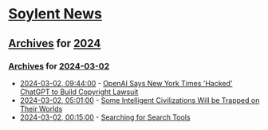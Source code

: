 # [Soylent News](../../../README.md)

## [Archives](../../index.md) for [2024](../index.md)

### [Archives](../../index.md) for [2024-03-02](index.md)

* [2024-03-02, 09:44:00](https://soylentnews.org/article.pl?sid=24/03/01/0243210&from=rss) - [OpenAI Says New York Times 'Hacked' ChatGPT to Build Copyright Lawsuit](https://soylentnews.org/article.pl?sid=24/03/01/0243210&from=rss)
* [2024-03-02, 05:01:00](https://soylentnews.org/article.pl?sid=24/03/01/0232251&from=rss) - [Some Intelligent Civilizations Will be Trapped on Their Worlds](https://soylentnews.org/article.pl?sid=24/03/01/0232251&from=rss)
* [2024-03-02, 00:15:00](https://soylentnews.org/article.pl?sid=24/03/01/0143232&from=rss) - [Searching for Search Tools](https://soylentnews.org/article.pl?sid=24/03/01/0143232&from=rss)
